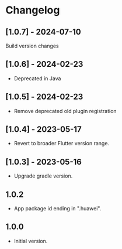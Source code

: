 # Changelog

## [1.0.7] - 2024-07-10

Build version changes

## [1.0.6] - 2024-02-23

* Deprecated in Java

## [1.0.5] - 2024-02-23

* Remove deprecated old plugin registration

## [1.0.4] - 2023-05-17

* Revert to broader Flutter version range.

## [1.0.3] - 2023-05-16

* Upgrade gradle version.

## 1.0.2

* App package id ending in ".huawei".

## 1.0.0

* Initial version.